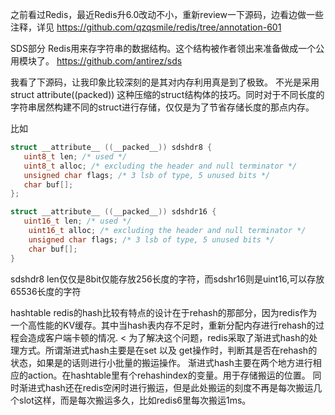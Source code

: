 
之前看过Redis，最近Redis升6.0改动不小，重新review一下源码，边看边做一些注释，详见 https://github.com/qzqsmile/redis/tree/annotation-601

SDS部分 Redis用来存字符串的数据结构。这个结构被作者领出来准备做成一个公用模块了。 https://github.com/antirez/sds

我看了下源码，让我印象比较深刻的是其对内存利用真是到了极致。 不光是采用 struct attribute((packed)) 这种压缩的struct结构体的技巧。同时对于不同长度的字符串居然构建不同的struct进行存储，仅仅是为了节省存储长度的那点内存。

比如

```C
struct __attribute__ ((__packed__)) sdshdr8 {
   uint8_t len; /* used */
   uint8_t alloc; /* excluding the header and null terminator */
   unsigned char flags; /* 3 lsb of type, 5 unused bits */
   char buf[];
};

struct __attribute__ ((__packed__)) sdshdr16 {
   uint16_t len; /* used */
    uint16_t alloc; /* excluding the header and null terminator */
    unsigned char flags; /* 3 lsb of type, 5 unused bits */
    char buf[];
}
```

sdshdr8 len仅仅是8bit仅能存放256长度的字符，而sdshr16则是uint16,可以存放65536长度的字符

hashtable
redis的hash比较有特点的设计在于rehash的那部分，因为redis作为一个高性能的KV缓存。其中当hash表内存不足时，重新分配内存进行rehash的过程会造成客户端卡顿的情况. <
为了解决这个问题，redis采取了渐进式hash的处理方式。所谓渐进式hash主要是在set 以及 get操作时，判断其是否在rehash的状态，如果是的话则进行小批量的搬运操作。
渐进式hash主要在两个地方进行相应的action。在hashtable里有个rehashindex的变量。用于存储搬运的位置。
同时渐进式hash还在redis空闲时进行搬运，但是此处搬运的刻度不再是每次搬运几个slot这样，而是每次搬运多久，比如redis6里每次搬运1ms。




   